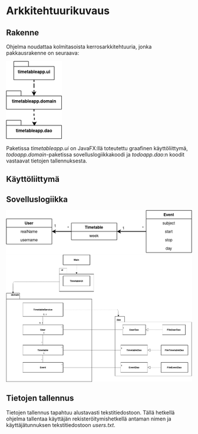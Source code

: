 # Arkkitehtuurikuvaus

## Rakenne
Ohjelma noudattaa kolmitasoista kerrosarkkitehtuuria, jonka pakkausrakenne on seuraava:  

![paketit](https://github.com/makitzei/ot-harjoitustyo2020/blob/master/TimetableApp/dokumentaatio/kuvat/paketit.png)  

Paketissa *timetableapp.ui* on JavaFX:llä toteutettu graafinen käyttöliittymä, *todoapp.domain*-paketissa sovelluslogiikkakoodi ja *todoapp.dao*:n koodit vastaavat tietojen tallennuksesta.

## Käyttöliittymä

## Sovelluslogiikka
![luokat](https://github.com/makitzei/ot-harjoitustyo2020/blob/master/TimetableApp/dokumentaatio/kuvat/luokkakaavio.png)
![pakkauskaavio](https://github.com/makitzei/ot-harjoitustyo2020/blob/master/TimetableApp/dokumentaatio/kuvat/pakettikaavio.png)

## Tietojen tallennus
Tietojen tallennus tapahtuu alustavasti tekstitiedostoon. Tällä hetkellä ohjelma tallentaa käyttäjän rekisteröitymishetkellä antaman nimen ja käyttäjätunnuksen tekstitiedostoon *users.txt*.
